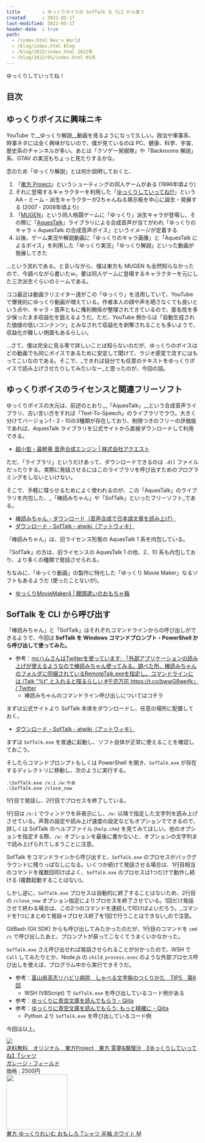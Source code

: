 ```yaml
---
title        : ゆっくりボイスの SofTalk を CLI から使う
created      : 2022-05-17
last-modified: 2022-05-17
header-date  : true
path:
  - /index.html Neo's World
  - /blog/index.html Blog
  - /blog/2022/index.html 2022年
  - /blog/2022/05/index.html 05月
---
```


ゆっくりしていってね！

## 目次

## ゆっくりボイスに興味ニキ

YouTube で__ゆっくり解説__動画を見るようになって久しい。政治や軍事系、時事ネタには全く興味がないので、僕が見ているのは PC、健康、科学、宇宙、歴史系のチャンネルが多い。あとは「クソゲー発掘隊」や「Backrooms 解説」系、GTAV の実況もちょっと見たりするかな。

念のため「ゆっくり解説」とは何か説明しておくと、

1. 「[東方 Project](https://ja.wikipedia.org/wiki/%E6%9D%B1%E6%96%B9Project)」というシューティングの同人ゲームがある (1996年頃より)
2. それに登場するキャラクターを利用した「[ゆっくりしていってね!!!](https://ja.wikipedia.org/wiki/%E3%82%86%E3%81%A3%E3%81%8F%E3%82%8A%E3%81%97%E3%81%A6%E3%81%84%E3%81%A3%E3%81%A6%E3%81%AD!!!)」という AA・ミーム・派生キャラクターが2ちゃんねる掲示板を中心に誕生・発展する (2007・2008年頃より)
3. 「[MUGEN](https://ja.wikipedia.org/wiki/M.U.G.E.N)」という同人格闘ゲームに「ゆっくり」派生キャラが登場し、その際に「[AquesTalk](https://www.a-quest.com/)」ライブラリによる合成音声が当てがわれ「ゆっくりのキャラ = AquesTalk の合成音声ボイス」というイメージが定着する
4. 以後、ゲーム実況や解説動画に「ゆっくりのキャラ画像」と「AquesTalk によるボイス」を利用した「ゆっくり実況」「ゆっくり解説」といった動画が発展してきた

…という流れである。と言いながら、僕は東方も MUGEN も全然知らなかったので、今調べながら書いたｗ。要は同人ゲームに登場するキャラクターを元にした三次派生ぐらいのミームである。

ココ最近は動画クリエイター達がこの「ゆっくり」を活用していて、YouTube で爆発的にゆっくり動画が増えている。作者本人の顔や声を晒さなくても良いという点や、キャラ・音声ともに権利関係が整理されてきているので、匿名性を多少保ったまま収益化を狙えるようだ。ただ、YouTube 側からは「自動生成された価値の低いコンテンツ」とみなされて収益化を剥奪されることも多いようで、収益化が難しい側面もあるらしい。

…さて、僕は完全に見る専で詳しいことは知らないのだが、ゆっくりのボイスはどの動画でも同じボイスであるために安定して聞けて、ラジオ感覚で流すにはもってこいなのである。そこで、_できれば自分でも任意のテキストをゆっくりボイスで読み上げさせたりしてみたいなー_と思ったのが、今回の話。

## ゆっくりボイスのライセンスと関連フリーソフト

ゆっくりボイスの大元は、前述のとおり__「AquesTalk」__という合成音声ライブラリ、古い言い方をすれば「Text-To-Speech」のライブラリでラウ。大きく分けてバージョン1・2・10の3種類が存在しており、制限つきのフリーの評価版であれば、AquesTalk ライブラリを公式サイトから直接ダウンロードして利用できる。

- [超小型・最軽量 音声合成エンジン | 株式会社アクエスト](https://www.a-quest.com/)

ただ、「ライブラリ」というだけあって、ダウンロードできるのは `.dll` ファイルだったりする。実際に発話させるにはこのライブラリを呼び出すためのプログラミングをしないといけない。

そこで、手軽に喋らせるためによく使われるのが、この「AquesTalk」のライブラリを内包した、_「棒読みちゃん」や「SofTalk」といったフリーソフト_である。

- [棒読みちゃん - ダウンロード（音声合成で日本語文章を読み上げ）](https://chi.usamimi.info/Program/Application/BouyomiChan/)
- [ダウンロード - SofTalk - atwiki（アットウィキ）](https://w.atwiki.jp/softalk/pages/15.html)

「棒読みちゃん」は、旧ライセンス形態の AquesTalk 1 系を内包している。

「SofTalk」の方は、旧ライセンスの AquesTalk 1 の他、2、10 系も内包しており、より多くの種類で発話させられる。

ちなみに、「ゆっくり動画」の製作に特化した「ゆっくり Movie Maker」なるソフトもあるようだ (使ったことないが)。

- [ゆっくりMovieMaker4 | 饅頭遣いのおもちゃ箱](https://manjubox.net/ymm4/)

## SofTalk を CLI から呼び出す

「棒読みちゃん」と「SofTalk」はそれぞれコマンドラインからの呼び出しができるようで、今回は __SofTalk を Windows コマンドプロンプト・PowerShell から呼び出して使ってみた。__

- 参考：[mcハムさんはTwitterを使っています: 「外部アプリケーションの読み上げが使えるようなので棒読みちゃん使ってみる。調べた所、棒読みちゃんのフォルダに同梱されているRemoteTalk.exeを指定し、コマンドラインには /Talk "%t" と入れると喋るらしい #千恋万花 https://t.co/bwwG8wejfk」 / Twitter](https://twitter.com/mc_hum/status/759307529268584452)
  - 棒読みちゃんのコマンドライン呼び出しについてはコチラ

まずは公式サイトより SofTalk 本体をダウンロードし、任意の場所に配置しておく。

- [ダウンロード - SofTalk - atwiki（アットウィキ）](https://w.atwiki.jp/softalk/pages/15.html)

まずは `SofTalk.exe` を普通に起動し、ソフト自体が正常に使えることを確認しておこう。

そしたらコマンドプロンプトもしくは PowerShell を開き、`SofTalk.exe` が存在するディレクトリに移動し、次のように実行する。

```batch
.\SofTalk.exe /x:1 /w:やあ
.\SofTalk.exe /close_now
```

1行目で発話し、2行目でプロセスを終了している。

1行目は `/x:1` でウィンドウを非表示にし、`/w:` 以降で指定した文字列を読み上げさせている。声質の設定や読み上げ速度の設定などもオプションでできるので、詳しくは SofTalk のヘルプファイル (`help.chm`) を見てみてほしい。他のオプションを指定する際、`/w:` オプションを最後に書かないと、オプションの文字列まで読み上げられてしまうことに注意。

SofTalk をコマンドラインから呼び出すと、`SofTalk.exe` のプロセスがバックグラウンドに残りっぱなしになる。いくつか続けて発話させる場合は、1行目相当のコマンドを複数回叩けばよく、`SofTalk.exe` のプロセスは1つだけで動作し続ける (複数起動することはない)。

しかし逆に、`SofTalk.exe` プロセスは自動的に終了することはないため、2行目の `/close_now` オプション指定によりプロセスを終了させている。1回だけ発話させて終わる場合は、この2つのコマンドを連続して叩けばよいだろう。_コマンドを1つにまとめて発話→プロセス終了を1回で行うことはできない_ので注意。

GitBash (Git SDK) からも呼び出してみたかったのだが、1行目のコマンドを `cmd /c` で呼び出したあと、プロンプトが戻ってこなくてうまくいかなかった。

`SofTalk.exe` さえ呼び出せれば発話させられることが分かったので、WSH で `Call` してみたりとか、Node.js の `child_process.exec` のような外部プロセス呼び出しを使えば、プログラム中から実行できそうだ。

- 参考：[富山県高志リハビリ病院　しゃべる文字盤のつくりかた　TIPS　第6回](https://toyama-rt.github.io/how_to_make/How_to_make_TIPS_6.html)
  - WSH (VBScript) で `SofTalk.exe` を呼び出しているコード例がある
- 参考：[ゆっくりに青空文庫を読んでもらう - Qiita](https://qiita.com/Mechanetai/items/6bdc2710d3a507703ef1)
- 参考：[ゆっくりに青空文庫を読んでもらう: もっと精確に - Qiita](https://qiita.com/Mechanetai/items/f3e1b58f8c5549e2f31b)
  - Python より `SofTalk.exe` を呼び出しているコード例

今回は以上。

<div class="ad-rakuten">
  <div class="ad-rakuten-image">
    <a href="https://hb.afl.rakuten.co.jp/hgc/g00sjv32.waxycb1c.g00sjv32.waxyd711/?pc=https%3A%2F%2Fitem.rakuten.co.jp%2Fgaragefield%2F10000024%2F&amp;m=http%3A%2F%2Fm.rakuten.co.jp%2Fgaragefield%2Fi%2F10000024%2F">
      <img src="https://thumbnail.image.rakuten.co.jp/@0_mall/garagefield/cabinet/05293259/imgrc0070829268.jpg?_ex=128x128">
    </a>
  </div>
  <div class="ad-rakuten-info">
    <div class="ad-rakuten-title">
      <a href="https://hb.afl.rakuten.co.jp/hgc/g00sjv32.waxycb1c.g00sjv32.waxyd711/?pc=https%3A%2F%2Fitem.rakuten.co.jp%2Fgaragefield%2F10000024%2F&amp;m=http%3A%2F%2Fm.rakuten.co.jp%2Fgaragefield%2Fi%2F10000024%2F">送料無料　オリジナル　東方Project　東方 霊夢&amp;魔理沙　【ゆっくりしていってね】Tシャツ</a>
    </div>
    <div class="ad-rakuten-shop">
      <a href="https://hb.afl.rakuten.co.jp/hgc/g00sjv32.waxycb1c.g00sjv32.waxyd711/?pc=https%3A%2F%2Fwww.rakuten.co.jp%2Fgaragefield%2F&amp;m=http%3A%2F%2Fm.rakuten.co.jp%2Fgaragefield%2F">ガレージ・フィールド</a>
    </div>
    <div class="ad-rakuten-price">価格 : 2500円</div>
  </div>
</div>

<div class="ad-amazon">
  <div class="ad-amazon-image">
    <a href="https://www.amazon.co.jp/dp/B09XBJNWZ4?tag=neos21-22&amp;linkCode=osi&amp;th=1&amp;psc=1">
      <img src="https://m.media-amazon.com/images/I/31uNJOnF12L._SL160_.jpg" width="160" height="144">
    </a>
  </div>
  <div class="ad-amazon-info">
    <div class="ad-amazon-title">
      <a href="https://www.amazon.co.jp/dp/B09XBJNWZ4?tag=neos21-22&amp;linkCode=osi&amp;th=1&amp;psc=1">東方 ゆっくりれいむ おもしろ Tシャツ 半袖 ホワイト M</a>
    </div>
  </div>
</div>
